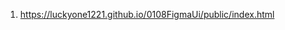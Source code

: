 <!-- https://github.com/luckyone1221/0108FigmaUi -->

1. <https://luckyone1221.github.io/0108FigmaUi/public/index.html>